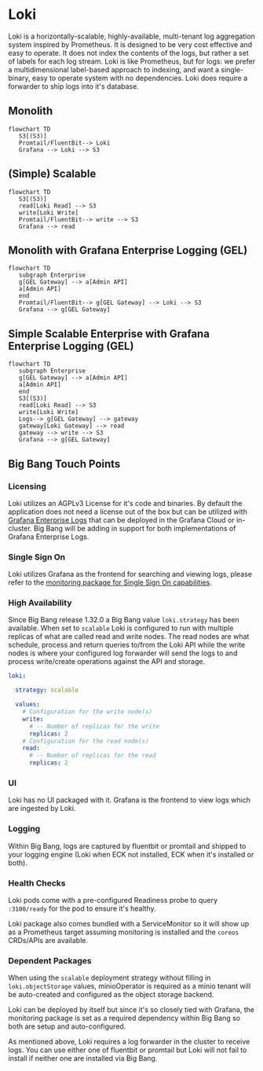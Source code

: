 # Loki

Loki is a horizontally-scalable, highly-available, multi-tenant log aggregation system inspired by Prometheus. It is designed to be very cost effective and easy to operate. It does not index the contents of the logs, but rather a set of labels for each log stream. Loki is like Prometheus, but for logs: we prefer a multidimensional label-based approach to indexing, and want a single-binary, easy to operate system with no dependencies. Loki does require a forwarder to ship logs into it's database.

## Monolith

```mermaid
flowchart TD
   S3[(S3)]
   Promtail/FluentBit--> Loki
   Grafana --> Loki --> S3
```

## (Simple) Scalable
```mermaid
flowchart TD
   S3[(S3)]
   read[Loki Read] --> S3
   write[Loki Write]
   Promtail/FluentBit--> write --> S3
   Grafana --> read
```

## Monolith with Grafana Enterprise Logging (GEL)
```mermaid
flowchart TD
   subgraph Enterprise
   g[GEL Gateway] --> a[Admin API]  
   a[Admin API]
   end
   Promtail/FluentBit--> g[GEL Gateway] --> Loki --> S3
   Grafana --> g[GEL Gateway]
```

## Simple Scalable Enterprise with Grafana Enterprise Logging (GEL)
```mermaid
flowchart TD
   subgraph Enterprise
   g[GEL Gateway] --> a[Admin API]  
   a[Admin API]
   end 
   S3[(S3)]
   read[Loki Read] --> S3
   write[Loki Write]
   Logs--> g[GEL Gateway] --> gateway
   gateway[Loki Gateway] --> read
   gateway --> write --> S3
   Grafana --> g[GEL Gateway]
```


## Big Bang Touch Points

### Licensing

Loki utilizes an AGPLv3 License for it's code and binaries. By default the application does not need a license out of the box but can be utilized with [Grafana Enterprise Logs](https://grafana.com/products/enterprise/logs/) that can be deployed in the Grafana Cloud or in-cluster. Big Bang will be adding in support for both implementations of Grafana Enterprise Logs.

### Single Sign On

Loki utilizes Grafana as the frontend for searching and viewing logs, please refer to the [monitoring package for Single Sign On capabilities](monitoring.md).

### High Availability

Since Big Bang release 1.32.0 a Big Bang value `loki.strategy` has been available. When set to `scalable` Loki is configured to run with multiple replicas of what are called read and write nodes. The read nodes are what schedule, process and return queries to/from the Loki API while the write nodes is where your configured log forwarder will send the logs to and process write/create operations against the API and storage.

```yaml
loki:

  strategy: scalable

  values:
    # Configuration for the write node(s)
    write:
      # -- Number of replicas for the write
      replicas: 2
    # Configuration for the read node(s)
    read:
      # -- Number of replicas for the read
      replicas: 2
```

### UI

Loki has no UI packaged with it. Grafana is the frontend to view logs which are ingested by Loki.

### Logging

Within Big Bang, logs are captured by fluentbit or promtail and shipped to your logging engine (Loki when ECK not installed, ECK when it's installed or both).

### Health Checks

Loki pods come with a pre-configured Readiness probe to query `:3100/ready` for the pod to ensure it's healthy.

Loki package also comes bundled with a ServiceMonitor so it will show up as a Prometheus target assuming monitoring is installed and the `coreos` CRDs/APIs are available.

### Dependent Packages

When using the `scalable` deployment strategy without filling in `loki.objectStorage` values, minioOperator is required as a minio tenant will be auto-created and configured as the object storage backend.

Loki can be deployed by itself but since it's so closely tied with Grafana, the monitoring package is set as a required dependency within Big Bang so both are setup and auto-configured.

As mentioned above, Loki requires a log forwarder in the cluster to receive logs. You can use either one of fluentbit or promtail but Loki will not fail to install if neither one are installed via Big Bang.